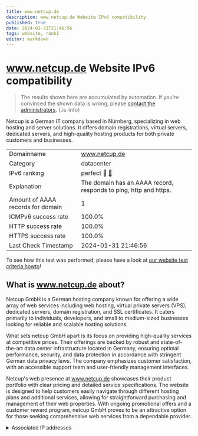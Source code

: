 ```yaml
---
title: www.netcup.de
description: www.netcup.de Website IPv6 compatibility
published: true
date: 2024-01-31T21:46:56
tags: website, rank1
editor: markdown
---
```


# www.netcup.de Website IPv6 compatibility

> The results shown here are accumulated by automation. If you're convinced the shown data is wrong, please [contact the administrators](/howto/chat). 
{.is-info}

Netcup is a German IT company based in Nürnberg, specializing in web hosting and server solutions. It offers domain registrations, virtual servers, dedicated servers, and high-quality hosting products for both private customers and businesses.


|   |   |
| - | - |
| Domainname | www.netcup.de
| Category | datacenter |
| IPv6 ranking | perfect :1st_place_medal: [🔗](/howto/ranking) |
| Explanation | The domain has an AAAA record, responds to ping, http and https. |
| Amount of AAAA records for domain | 1 |
| ICMPv6 success rate | 100.0%|
| HTTP success rate | 100.0% |
| HTTPS success rate | 100.0% |
| Last Check Timestamp | 2024-01-31 21:46:56 |

To see how this test was performed, please have a look at [our website test criteria howto](/howto/testcriteria/website)!


## What is www.netcup.de about?
Netcup GmbH is a German hosting company known for offering a wide array of web services including web hosting, virtual private servers (VPS), dedicated servers, domain registration, and SSL certificates. It caters primarily to individuals, developers, and small to medium-sized businesses looking for reliable and scalable hosting solutions.

What sets netcup GmbH apart is its focus on providing high-quality services at competitive prices. Their offerings are backed by robust and state-of-the-art data center infrastructure located in Germany, ensuring optimal performance, security, and data protection in accordance with stringent German data privacy laws. The company emphasizes customer satisfaction, with an accessible support team and user-friendly management interfaces.

Netcup's web presence at www.netcup.de showcases their product portfolio with clear pricing and detailed service specifications. The website is designed to help customers easily navigate through different hosting plans and additional services, allowing for straightforward purchasing and management of their web properties. With ongoing promotional offers and a customer reward program, netcup GmbH proves to be an attractive option for those seeking comprehensive web services from a dependable provider.



<details>
<summary>Associated IP addresses</summary>

2a03:4000::e01e

</details>
